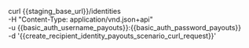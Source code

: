 curl {{staging_base_url}}/identities \
    -H "Content-Type: application/vnd.json+api" \
    -u {{basic_auth_username_payouts}}:{{basic_auth_password_payouts}} \
    -d '{{create_recipient_identity_payouts_scenario_curl_request}}'

